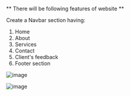 ** There will be following features of website
**

Create a Navbar section having:
  1. Home
  2. About
  3. Services
  4. Contact
  5. Client's feedback
  6. Footer section

![image](https://github.com/user-attachments/assets/9dcdfe18-6c43-44b6-8f42-30fe35042c8e)

![image](https://github.com/user-attachments/assets/2863b643-cf11-40ca-831d-deca4390d9a6)
